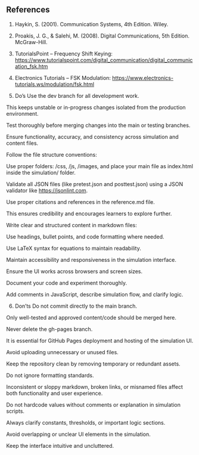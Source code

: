 ## References

1. Haykin, S. (2001). Communication Systems, 4th Edition. Wiley.
2. Proakis, J. G., & Salehi, M. (2008). Digital Communications, 5th Edition. McGraw-Hill.
3. TutorialsPoint – Frequency Shift Keying: https://www.tutorialspoint.com/digital_communication/digital_communication_fsk.htm
4. Electronics Tutorials – FSK Modulation: https://www.electronics-tutorials.ws/modulation/fsk.html

5. Do’s
Use the dev branch for all development work.

This keeps unstable or in-progress changes isolated from the production environment.

Test thoroughly before merging changes into the main or testing branches.

Ensure functionality, accuracy, and consistency across simulation and content files.

Follow the file structure conventions:

Use proper folders: /css, /js, /images, and place your main file as index.html inside the simulation/ folder.

Validate all JSON files (like pretest.json and posttest.json) using a JSON validator like https://jsonlint.com.

Use proper citations and references in the reference.md file.

This ensures credibility and encourages learners to explore further.

Write clear and structured content in markdown files:

Use headings, bullet points, and code formatting where needed.

Use LaTeX syntax for equations to maintain readability.

Maintain accessibility and responsiveness in the simulation interface.

Ensure the UI works across browsers and screen sizes.

Document your code and experiment thoroughly.

Add comments in JavaScript, describe simulation flow, and clarify logic.


6.  Don’ts
Do not commit directly to the main branch.

Only well-tested and approved content/code should be merged here.

Never delete the gh-pages branch.

It is essential for GitHub Pages deployment and hosting of the simulation UI.

Avoid uploading unnecessary or unused files.

Keep the repository clean by removing temporary or redundant assets.

Do not ignore formatting standards.

Inconsistent or sloppy markdown, broken links, or misnamed files affect both functionality and user experience.

Do not hardcode values without comments or explanation in simulation scripts.

Always clarify constants, thresholds, or important logic sections.

Avoid overlapping or unclear UI elements in the simulation.

Keep the interface intuitive and uncluttered.


